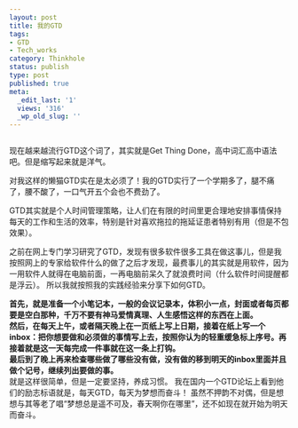 ```yaml
---
layout: post
title: 我的GTD
tags:
- GTD
- Tech_works
category: Thinkhole
status: publish
type: post
published: true
meta:
  _edit_last: '1'
  views: '316'
  _wp_old_slug: ''
---
```

<img class="alignnone" title="懒猫" src="http://pic.yupoo.com/jacobz/ASqx539f/small.jpg" alt="" />

现在越来越流行GTD这个词了，其实就是Get Thing Done，高中词汇高中语法吧。但是缩写起来就是洋气。

对我这样的懒猫GTD实在是太必须了！我的GTD实行了一个学期多了，腿不痛了，腰不酸了，一口气开五个会也不费劲了。

<!--more-->GTD其实就是个人时间管理策略，让人们在有限的时间里更合理地安排事情保持每天的工作和生活的效率，特别是针对喜欢拖拉的拖延证患者特别有用（但是不包效果）。

之前在网上专门学习研究了GTD，发现有很多软件很多工具在做这事儿，但是我按照网上的专家给软件什么的做了之后才发现，最费事儿的其实就是用软件，因为一用软件人就得在电脑前面，一再电脑前呆久了就浪费时间（什么软件时间提醒都是浮云）。
所以我就按照我的实践经验来分享下如何GTD。
<div><strong>首先，就是准备一个小笔记本，一般的会议记录本，体积小一点，封面或者每页都要是空白那种，千万不要有神马爱情真理、人生感悟这样的东西在上面。</strong></div>
<div><strong>
</strong></div>
<div><strong>然后，在每天上午，或者隔天晚上在一页纸上写上日期，接着在纸上写一个inbox：把你想要做和必须做的事情写上去，按照你认为的轻重缓急标上序号。再接着就是这一天每完成一件事就在这一条上打钩。</strong></div>
<div><strong>
</strong></div>
<div><strong>最后到了晚上再来检查哪些做了哪些没有做，没有做的移到明天的inbox里面并且做个记号，继续列出要做的事。</strong></div>
<div><strong>
</strong></div>
就是这样很简单，但是一定要坚持，养成习惯。
我在国内一个GTD论坛上看到他们的励志标语就是，每天GTD，每天为梦想而奋斗！
虽然不押韵不对偶，但是想想与其等老了唱“梦想总是遥不可及，春天啊你在哪里”，还不如现在就开始为明天而奋斗。
